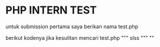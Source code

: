 # PHP INTERN TEST
untuk submission pertama saya berikan nama test.php

berikut kodenya jika kesulitan mencari test.php
"""
slss
"""
""
<?php
error_reporting(E_ALL);
ini_set('display_errors', 1);

$size = 7;

for ($i = 0; $i < $size; $i++) {
    for ($j = 0; $j < $size; $j++) {
        if ($j == $i || $j == ($size - 1 - $i)) {
            echo "X ";
        } else {
            echo "O ";
        }
    }
    echo PHP_EOL;
}
""
